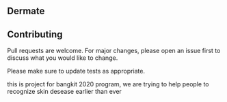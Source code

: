 ## Dermate
## Contributing
Pull requests are welcome. For major changes, please open an issue first to discuss what you would like to change.

Please make sure to update tests as appropriate.

this is project for bangkit 2020 program, we are trying to help people to recognize skin desease earlier than ever
